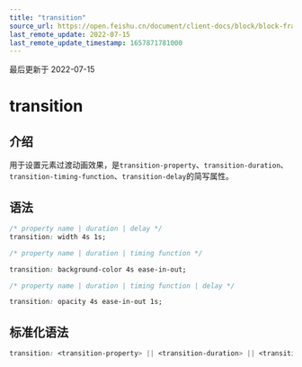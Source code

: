 ```yaml
---
title: "transition"
source_url: https://open.feishu.cn/document/client-docs/block/block-frame/code-components-and-structure/view-layer/ttss/attributes/animation/transition
last_remote_update: 2022-07-15
last_remote_update_timestamp: 1657871781000
---
```

最后更新于 2022-07-15

# transition

## 介绍

用于设置元素过渡动画效果，是`transition-property`、`transition-duration`、`transition-timing-function`、`transition-delay`的简写属性。

## 语法

```css
/* property name | duration | delay */
transition: width 4s 1s;

/* property name | duration | timing function */

transition: background-color 4s ease-in-out;

/* property name | duration | timing function | delay */

transition: opacity 4s ease-in-out 1s;
```

## 标准化语法

```css
transition: <transition-property> || <transition-duration> || <transition-timing-function> || <transition-delay>
```

